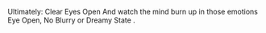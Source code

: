 Ultimately: Clear Eyes Open And watch the mind burn up in those emotions
Eye Open, No Blurry or Dreamy State .
